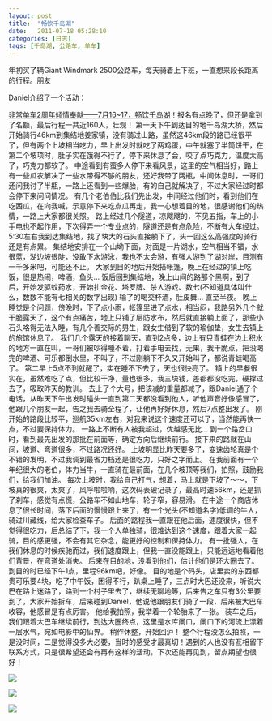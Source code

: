 ```yaml
---
layout: post
title:  "畅饮千岛湖"
date:   2011-07-18 05:28:10
categories: [日志]
tags: [千岛湖, 公路车, 单车]
---
```


年初买了辆Giant Windmark 2500公路车，每天骑着上下班，一直想来段长距离的行程。朋友

[Daniel](http://lvguoning.com/)介绍了一个活动：

[非常单车2周年倾情奉献——7月16~17，畅饮千岛湖](http://www.verycycling.com/read.php?tid=5962)！报名有点晚了，但还是拿到了名额，最后行程一共近160人，壮观！ 第一天下午到达目的地千岛湖大桥，然后开始骑行46km到集结地姜家镇，没有骑过山路，虽然这46km段的路已经很平了，但有两个上坡相当吃力，早上出发时就吃了两鸡蛋，中午就塞了半筒饼干，在第二个坡项时，肚子实在饿得不行了，停下来休息了会，咬了点巧克力，温度太高了，巧克力都软了。
中途看到有蛮多人停下来看风景，这里的空气相当好，路上有一些瓜农解决了一些水带得不够的朋友，还好我带了两瓶，中间休息时，一哥们还问我讨了半瓶，一路上还看到一些爆胎，有的自己就解决了，不过大家经过时都会停下来问问情况。
有几个老伯伯比我们先出发，中间经过他们时，看到他们在吃西瓜，在向我喊，示意停下来吃点瓜再走，我一心想着目的地，很感谢他们的热情，一路上大家都很关照。
路上经过几个隧道，凉飕飕的，不见五指，车上的小手电也不起作用，下次得弄一个专业点的，隧道还是有点危险，不断有大车经过。
5:30左右我到达集结地，找了块大的石头直接躺下了，头一回这么高强度的骑行还是有点累。
集结地安排在一个山坳下面，对面是一片湖水，空气相当不错，水很蓝，湖边坡很陡，没敢下水游泳，我也不太会游，有强人游到了湖对岸，目测有一千多米吧，可能还不止。
大家到目的地后开始搭帐篷，晚上在经过的镇上吃饭，很是热闹，啤酒，鱼头... 饭后回到集结地，晚上山间的路那个黑啊，到了后，开始发驱蚊药水，开始扎金花、塔罗牌、杀人游戏、数七(不知道具体叫什么，数数不能有七相关的数字出现) 输了的喝交杯酒，肚皮舞... 直至半夜。
晚上睡觉是个问题，傍晚时，下了点小雨，帐篷里进了点水，相当闷，我路另外几个就干脆露天了，这个有点痛苦，地上只铺了层防水布，然后就直接躺上面了，那些小石头咯得无法入睡，有几个善交际的男生，跟女生借到了软的瑜伽垫，女生去镇上的旅馆休息了。
我们几个露天的接着聊天，直到2点多，边上有只青蛙在边上积水的地方一直在叫，一哥们被吵得睡不着，打着手电去找，无果，我干脆点，把没喝完的啤酒、可乐都倒水里，不叫了，不过刚躺下不久又开始叫了，都说青蛙喝高了。
第二早上5点不到就醒了，实在睡不下去了，天也很快亮了。
镇上的早餐很实在，虽然难吃了点，但比较干净，量也很多，我三块钱，差都都没吃完，硬撑过去了，吸取昨天的教训。
去上了个大号，把该减的重量都减了，跟Daniel通了个电话，从昨天下午出发时碰头一直到第二天都没看到他人，听他声音好像感冒了，他跟几个朋友一起，告之我去骑全程了，让他再好好休息，然后7点整出发了。
刚开始的路段比较平，巡航35km左右，对我来说这个速度还可以了，当然能再快一点，不过要保持体力。
一路上不断有人被我超过，优越感无比... 到一个路岔口时，看到最先出发的那批在前面等，确定方向后继续前行。
接下来的路就在山间，坡道、弯道很多，不过路况还好。
上坡明显比昨天要多了，变速齿轮真是个不错的发明，不过我调到最省力档还是很吃力，只好之字而上。
在我前面有一个年纪很大的老伯，体力当牛，一直骑在最前面，在几个坡顶等我们，拍照，鼓励我们，给我们加油。
每次上坡时，我给自己打气，想着，马上就是下坡了～～，下坡真的很爽，太爽了，风呼啦啦响，这次码表破记录了，最高时速56km，还是抓了刹车，感觉有点慌，公路车不如山地车，轮子窄，容易滑。
在中途一个商店休息了很长时间，落下后面的慢慢跟上来了，有一个光头(不知道名字)低调的牛人，骑过川藏线，给大家检查车子。
后面的路程我一直跟在他后面，速度很快，但不觉得很吃力，后总结了下，我一个人单独骑，很难达到这个速度，跟着大家一起骑，目的感更强，不会有其它杂念，能更好的控制和保持体力。
有一批强人，在我们休息的时候疾驰而过，我们速度跟上，但我一直没能跟上，只能远远地看着他们背景，在弯道处消失。
后来在目的地，没看到他们，估计他们是环大圈去了。
到目的时已经下午1点，里程96km吧，好像。
目的地是个码头，店里卖的东西都贵可乐要4块，吃了中午饭，困得不行，趴桌上睡了，三点时大巴还没来，听说大巴在路上迷路了，路到一个村子里去了，继续无聊地等，后来告之车只有3公里要到了，大家开始拆车，后来碰到Daniel，他说他跟朋友们骑了一段，后来被大巴车收容，他感冒是有点厉害。
他给我拍照，我举着一个轮胎来了一张。
装车之后，我们跟着大巴车继续前行，到达大圈终点，这里是水库闸口，闸口下的河流上漂着一层水气，宛如电影中的仙界。
稍作休整，开始回沪！ 整个行程没怎么拍照，一是没时间，二是觉得没多大必要，当时的感受才最真切！遇到的人也没有互相留下联系方式，只是很希望还会有再有这样的活动，下次还能再见到，留点期望也很好！

![](http://farm7.static.flickr.com/6127/5950732280_098bbfa450_z.jpg)

![](http://farm7.static.flickr.com/6134/5950735614_0c8d7ed26b_z.jpg)

![](http://farm7.static.flickr.com/6144/5950733214_42c6e00fed_z.jpg)